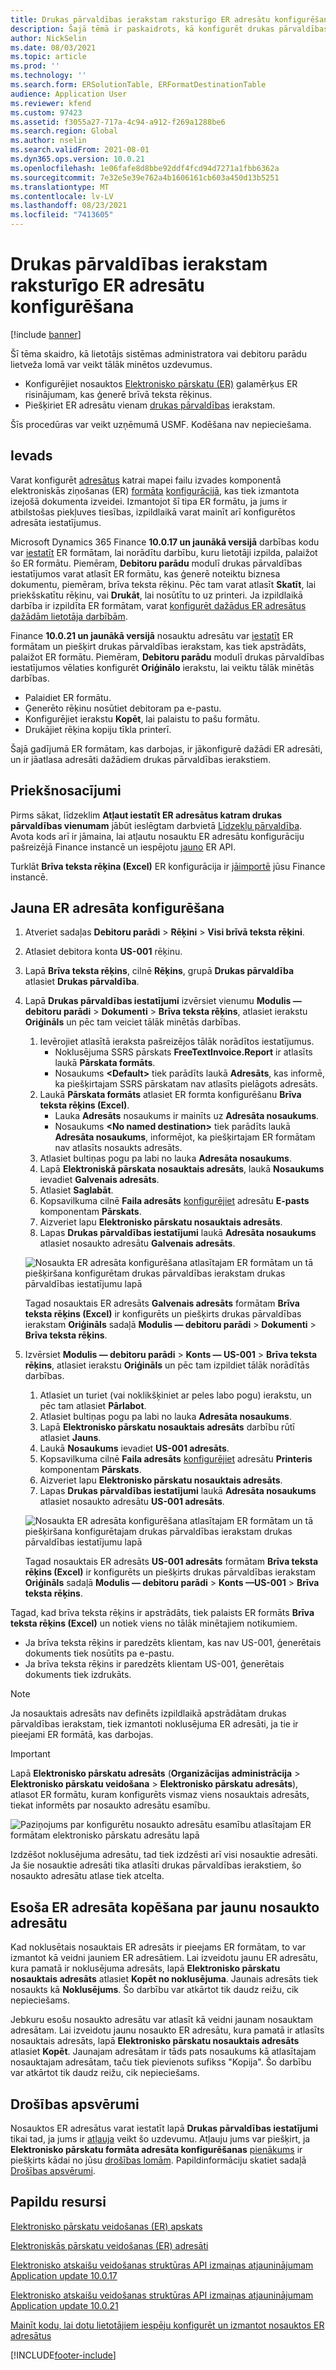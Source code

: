 ```yaml
---
title: Drukas pārvaldības ierakstam raksturīgo ER adresātu konfigurēšana
description: Šajā tēmā ir paskaidrots, kā konfigurēt drukas pārvaldības ierakstam raksturīgus adresātus elektroniskās ziņošanas (ER) formātā, kas ir konfigurēts izejošo dokumentu ģenerēšanai.
author: NickSelin
ms.date: 08/03/2021
ms.topic: article
ms.prod: ''
ms.technology: ''
ms.search.form: ERSolutionTable, ERFormatDestinationTable
audience: Application User
ms.reviewer: kfend
ms.custom: 97423
ms.assetid: f3055a27-717a-4c94-a912-f269a1288be6
ms.search.region: Global
ms.author: nselin
ms.search.validFrom: 2021-08-01
ms.dyn365.ops.version: 10.0.21
ms.openlocfilehash: 1e06fafe8d8bbe92ddf4fcd94d7271a1fbb6362a
ms.sourcegitcommit: 7e32e5e39e762a4b1606161cb603a450d13b5251
ms.translationtype: MT
ms.contentlocale: lv-LV
ms.lasthandoff: 08/23/2021
ms.locfileid: "7413605"
---
```

# <a name="configure-print-management-record-specific-er-destinations"></a>Drukas pārvaldības ierakstam raksturīgo ER adresātu konfigurēšana

[!include [banner](../includes/banner.md)]

Šī tēma skaidro, kā lietotājs sistēmas administratora vai debitoru parādu lietveža lomā var veikt tālāk minētos uzdevumus.

- Konfigurējiet nosauktos [Elektronisko pārskatu (ER)](general-electronic-reporting.md) galamērķus ER risinājumam, kas ģenerē brīvā teksta rēķinus.
- Piešķiriet ER adresātu vienam [drukas pārvaldības](document-reporting-services.md) ierakstam.

Šīs procedūras var veikt uzņēmumā USMF. Kodēšana nav nepieciešama.

## <a name="introduction"></a>Ievads

Varat konfigurēt [adresātus](electronic-reporting-destinations.md) katrai mapei failu izvades komponentā elektroniskās ziņošanas (ER) [formāta](general-electronic-reporting.md#FormatComponentOutbound) [konfigurācijā](general-electronic-reporting.md#Configuration), kas tiek izmantota izejošā dokumenta izveidei. Izmantojot šī tipa ER formātu, ja jums ir atbilstošas piekļuves tiesības, izpildlaikā varat mainīt arī konfigurētos adresāta iestatījumus.

Microsoft Dynamics 365 Finance **10.0.17 un jaunākā versijā** darbības kodu var [iestatīt](er-apis-app10-0-17.md) ER formātam, lai norādītu darbību, kuru lietotāji izpilda, palaižot šo ER formātu. Piemēram, **Debitoru parādu** modulī drukas pārvaldības iestatījumos varat atlasīt ER formātu, kas ģenerē noteiktu biznesa dokumentu, piemēram, brīva teksta rēķinu. Pēc tam varat atlasīt **Skatīt**, lai priekšskatītu rēķinu, vai **Drukāt**, lai nosūtītu to uz printeri. Ja izpildlaikā darbība ir izpildīta ER formātam, varat [konfigurēt dažādus ER adresātus dažādām lietotāja darbībām](er-action-dependent-destinations.md).

Finance **10.0.21 un jaunākā versijā** nosauktu adresātu var [iestatīt](er-apis-app10-0-21.md) ER formātam un piešķirt drukas pārvaldības ierakstam, kas tiek apstrādāts, palaižot ER formātu. Piemēram, **Debitoru parādu** modulī drukas pārvaldības iestatījumos vēlaties konfigurēt **Oriģinālo** ierakstu, lai veiktu tālāk minētās darbības.

- Palaidiet ER formātu.
- Ģenerēto rēķinu nosūtiet debitoram pa e-pastu.
- Konfigurējiet ierakstu **Kopēt**, lai palaistu to pašu formātu.
- Drukājiet rēķina kopiju tīkla printerī.

Šajā gadījumā ER formātam, kas darbojas, ir jākonfigurē dažādi ER adresāti, un ir jāatlasa adresāti dažādiem drukas pārvaldības ierakstiem.

## <a name="prerequisites"></a>Priekšnosacījumi

Pirms sākat, līdzeklim **Atļaut iestatīt ER adresātus katram drukas pārvaldības vienumam** jābūt ieslēgtam darbvietā [Līdzekļu pārvaldība](../../fin-ops/get-started/feature-management/feature-management-overview.md#the-feature-management-workspace). Avota kods arī ir jāmaina, lai atļautu nosauktu ER adresātu konfigurāciju pašreizējā Finance instancē un iespējotu [jauno](er-apis-app10-0-21.md) ER API.

Turklāt **Brīva teksta rēķina (Excel)** ER konfigurācija ir [jāimportē](er-download-configurations-global-repo.md) jūsu Finance instancē.

## <a name="configure-a-new-er-destination"></a>Jauna ER adresāta konfigurēšana

1. Atveriet sadaļas **Debitoru parādi** \> **Rēķini** \> **Visi brīvā teksta rēķini**.
2. Atlasiet debitora konta **US-001** rēķinu.
3. Lapā **Brīva teksta rēķins**, cilnē **Rēķins**, grupā **Drukas pārvaldība** atlasiet **Drukas pārvaldība**.
4. Lapā **Drukas pārvaldības iestatījumi** izvērsiet vienumu **Modulis — debitoru parādi** \> **Dokumenti** \> **Brīva teksta rēķins**, atlasiet ierakstu **Oriģināls** un pēc tam veiciet tālāk minētās darbības.

    1.  Ievērojiet atlasītā ieraksta pašreizējos tālāk norādītos iestatījumus.
        -   Noklusējuma SSRS pārskats **FreeTextInvoice.Report** ir atlasīts laukā **Pārskata formāts**.
        -   Nosaukums **\<Default\>** tiek parādīts laukā **Adresāts**, kas informē, ka piešķirtajam SSRS pārskatam nav atlasīts pielāgots adresāts. 
    2.  Laukā **Pārskata formāts** atlasiet ER formta konfigurēšanu **Brīva teksta rēķins (Excel)**.
        -   Lauka **Adresāts** nosaukums ir mainīts uz **Adresāta nosaukums**.
        -   Nosaukums **\<No named destination\>** tiek parādīts laukā **Adresāta nosaukums**, informējot, ka piešķirtajam ER formātam nav atlasīts nosaukts adresāts.
    3.  Atlasiet bultiņas pogu pa labi no lauka **Adresāta nosaukums**.    
    4. Lapā **Elektroniskā pārskata nosauktais adresāts**, laukā **Nosaukums** ievadiet **Galvenais adresāts**.
    5. Atlasiet **Saglabāt**.
    6. Kopsavilkuma cilnē **Faila adresāts** [konfigurējiet](er-destination-type-email.md) adresātu **E-pasts** komponentam **Pārskats**.
    7. Aizveriet lapu **Elektronisko pārskatu nosauktais adresāts**.
    8. Lapas **Drukas pārvaldības iestatījumi** laukā **Adresāta nosaukums** atlasiet nosaukto adresātu **Galvenais adresāts**.

    ![Nosaukta ER adresāta konfigurēšana atlasītajam ER formātam un tā piešķiršana konfigurētam drukas pārvaldības ierakstam drukas pārvaldības iestatījumu lapā](./media/er-named-destinations-01.gif)

    Tagad nosauktais ER adresāts **Galvenais adresāts** formātam **Brīva teksta rēķins (Excel)** ir konfigurēts un piešķirts drukas pārvaldības ierakstam **Oriģināls** sadaļā **Modulis — debitoru parādi** \> **Dokumenti** \> **Brīva teksta rēķins**.

5. Izvērsiet **Modulis — debitoru parādi** \> **Konts — US-001** \> **Brīva teksta rēķins**, atlasiet ierakstu **Oriģināls** un pēc tam izpildiet tālāk norādītās darbības.

    1. Atlasiet un turiet (vai noklikšķiniet ar peles labo pogu) ierakstu, un pēc tam atlasiet **Pārlabot**.
    2. Atlasiet bultiņas pogu pa labi no lauka **Adresāta nosaukums**.
    3. Lapā **Elektronisko pārskatu nosauktais adresāts** darbību rūtī atlasiet **Jauns**.
    4. Laukā **Nosaukums** ievadiet **US-001 adresāts**.
    5. Kopsavilkuma cilnē **Faila adresāts** [konfigurējiet](er-destination-type-print.md) adresātu **Printeris** komponentam **Pārskats**.
    6. Aizveriet lapu **Elektronisko pārskatu nosauktais adresāts**.
    7. Lapas **Drukas pārvaldības iestatījumi** laukā **Adresāta nosaukums** atlasiet nosaukto adresātu **US-001 adresāts**.

    ![Nosaukta ER adresāta konfigurēšana atlasītajam ER formātam un tā piešķiršana konfigurētajam drukas pārvaldības ierakstam drukas pārvaldības iestatījumu lapā](./media/er-named-destinations-02.gif)

    Tagad nosauktais ER adresāts **US-001 adresāts** formātam **Brīva teksta rēķins (Excel)** ir konfigurēts un piešķirts drukas pārvaldības ierakstam **Oriģināls** sadaļā **Modulis — debitoru parādi** \> **Konts —US-001** \> **Brīva teksta rēķins**.

Tagad, kad brīva teksta rēķins ir apstrādāts, tiek palaists ER formāts **Brīva teksta rēķins (Excel)** un notiek viens no tālāk minētajiem notikumiem.

- Ja brīva teksta rēķins ir paredzēts klientam, kas nav US-001, ģenerētais dokuments tiek nosūtīts pa e-pastu.
- Ja brīva teksta rēķins ir paredzēts klientam US-001, ģenerētais dokuments tiek izdrukāts.

> [!NOTE]
> Ja nosauktais adresāts nav definēts izpildlaikā apstrādātam drukas pārvaldības ierakstam, tiek izmantoti noklusējuma ER adresāti, ja tie ir pieejami ER formātā, kas darbojas.

> [!IMPORTANT]
> Lapā **Elektronisko pārskatu adresāts** (**Organizācijas administrācija** \> **Elektronisko pārskatu veidošana** \> **Elektronisko pārskatu adresāts**), atlasot ER formātu, kuram konfigurēts vismaz viens nosauktais adresāts, tiekat informēts par nosaukto adresātu esamību.
>
> ![Paziņojums par konfigurētu nosaukto adresātu esamību atlasītajam ER formātam elektronisko pārskatu adresātu lapā](./media/er-named-destinations-03.png)
>
> Izdzēšot noklusējuma adresātu, tad tiek izdzēsti arī visi nosauktie adresāti. Ja šie nosauktie adresāti tika atlasīti drukas pārvaldības ierakstiem, šo nosaukto adresātu atlase tiek atcelta.

## <a name="copy-an-existing-er-destination-as-a-new-named-destination"></a>Esoša ER adresāta kopēšana par jaunu nosaukto adresātu

Kad noklusētais nosauktais ER adresāts ir pieejams ER formātam, to var izmantot kā veidni jauniem ER adresātiem. Lai izveidotu jaunu ER adresātu, kura pamatā ir noklusējuma adresāts, lapā **Elektronisko pārskatu nosauktais adresāts** atlasiet **Kopēt no noklusējuma**. Jaunais adresāts tiek nosaukts kā **Noklusējums**. Šo darbību var atkārtot tik daudz reižu, cik nepieciešams.

Jebkuru esošu nosaukto adresātu var atlasīt kā veidni jaunam nosauktam adresātam. Lai izveidotu jaunu nosaukto ER adresātu, kura pamatā ir atlasīts nosauktais adresāts, lapā **Elektronisko pārskatu nosauktais adresāts** atlasiet **Kopēt**. Jaunajam adresātam ir tāds pats nosaukums kā atlasītajam nosauktajam adresātam, taču tiek pievienots sufikss "Kopija". Šo darbību var atkārtot tik daudz reižu, cik nepieciešams.

## <a name="security-considerations"></a>Drošības apsvērumi

Nosauktos ER adresātus varat iestatīt lapā **Drukas pārvaldības iestatījumi** tikai tad, ja jums ir [atļauja](../sysadmin/role-based-security.md#permissions) veikt šo uzdevumu. Atļauju jums var piešķirt, ja **Elektronisko pārskatu formāta adresāta konfigurēšanas** [pienākums](../sysadmin/role-based-security.md#duties) ir piešķirts kādai no jūsu [drošības lomām](../sysadmin/role-based-security.md#security-roles). Papildinformāciju skatiet sadaļā [Drošības apsvērumi](electronic-reporting-destinations.md#security-considerations).

## <a name="additional-resources"></a>Papildu resursi

[Elektronisko pārskatu veidošanas (ER) apskats](general-electronic-reporting.md)

[Elektroniskās pārskatu veidošanas (ER) adresāti](electronic-reporting-destinations.md)

[Elektronisko atskaišu veidošanas struktūras API izmaiņas atjauninājumam Application update 10.0.17](er-apis-app10-0-17.md)

[Elektronisko atskaišu veidošanas struktūras API izmaiņas atjauninājumam Application update 10.0.21](er-apis-app10-0-21.md)

[Mainīt kodu, lai dotu lietotājiem iespēju konfigurēt un izmantot nosauktos ER adresātus](er-api-named-destinations.md)

[!INCLUDE[footer-include](../../../includes/footer-banner.md)]
